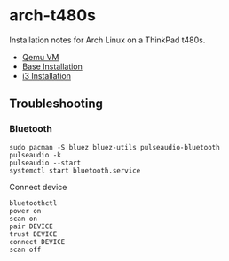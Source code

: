# arch-t480s
Installation notes for Arch Linux on a ThinkPad t480s.

- [Qemu VM](qemu.md)
- [Base Installation](base_install.md)
- [i3 Installation](i3_install.md)

## Troubleshooting

### Bluetooth

```
sudo pacman -S bluez bluez-utils pulseaudio-bluetooth
pulseaudio -k
pulseaudio --start
systemctl start bluetooth.service
```

Connect device

```
bluetoothctl
power on
scan on
pair DEVICE
trust DEVICE
connect DEVICE
scan off
```
